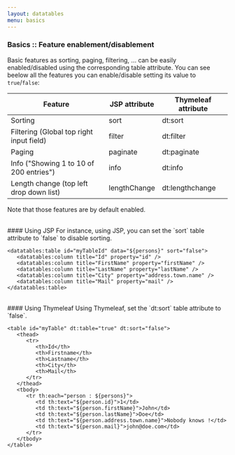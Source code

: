 ```yaml
---
layout: datatables
menu: basics
---
```


### Basics :: Feature enablement/disablement

Basic features as sorting, paging, filtering, \... can be easily enabled/disabled using the corresponding table attribute.
You can see beelow all the features you can enable/disable setting its value to `true`/`false`:

<table>
  <thead>
    <tr>
      <th>Feature</th>
      <th>JSP attribute</th>
      <th>Thymeleaf attribute</th>
    </tr>
  </thead>
  <tbody>
    <tr>
      <td>Sorting</td>
      <td>sort</td>
      <td>dt:sort</td>
    </tr>
    <tr>
      <td>Filtering (Global top right input field)</td>
      <td>filter</td>
      <td>dt:filter</td>
    </tr>
    <tr>
      <td>Paging</td>
      <td>paginate</td>
      <td>dt:paginate</td>
    </tr>
    <tr>
      <td>Info ("Showing 1 to 10 of 200 entries")</td>
      <td>info</td>
      <td>dt:info</td>
    </tr>
    <tr>
      <td>Length change (top left drop down list)</td>
      <td>lengthChange</td>
      <td>dt:lengthchange</td>
    </tr>
  </tbody>
</table>

Note that those features are by default enabled.

<br />
#### Using JSP
For instance, using JSP, you can set the `sort` table attribute to `false` to disable sorting.

	<datatables:table id="myTableId" data="${persons}" sort="false">
	   <datatables:column title="Id" property="id" />
	   <datatables:column title="FirstName" property="firstName" />
	   <datatables:column title="LastName" property="lastName" />
	   <datatables:column title="City" property="address.town.name" />
	   <datatables:column title="Mail" property="mail" />
	</datatables:table>

<br />
#### Using Thymeleaf
Using Thymeleaf, set the `dt:sort` table attribute to `false`.

	<table id="myTable" dt:table="true" dt:sort="false">
	   <thead>
	      <tr>
	         <th>Id</th>
	         <th>Firstname</th>
	         <th>Lastname</th>
	         <th>City</th>
	         <th>Mail</th>
	      </tr>
	   </thead>
	   <tbody>
	      <tr th:each="person : ${persons}">
	         <td th:text="${person.id}">1</td>
	         <td th:text="${person.firstName}">John</td>
	         <td th:text="${person.lastName}">Doe</td>
	         <td th:text="${person.address.town.name}">Nobody knows !</td>
	         <td th:text="${person.mail}">john@doe.com</td>
	      </tr>
	   </tbody>
	</table>
